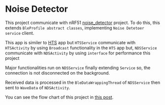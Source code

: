 # Noise Detector

This project communicate with nRF51 [noise_detector](https://github.com/JoonDong2/nRF51/tree/master/noise_detector) project. To do this, this extends `BleProfile abstract classes`, implementing `Noise Detetoer service` client. 

This app is similer to [HTS](https://github.com/NordicSemiconductor/Android-nRF-Toolbox/tree/master/app/src/main/java/no/nordicsemi/android/nrftoolbox/hts) app but `HTSService` communicate with `HTSActivity` by using `Broadcast` functionality in the `HTS` app but, `NDSService` communicate with `NDSActivity` by using `interface` for performance this project

Major functionalities run on `NDSService` finally extending `Service` so, the connection is not disconnected on the background.

Received data is processed in the `BleDataWrappingThread` of `NDSService` then sent to `WaveData` of `NDSActivity`.

You can see the flow chart of this project in [this post](http://joondong.tistory.com/54?category=684945).